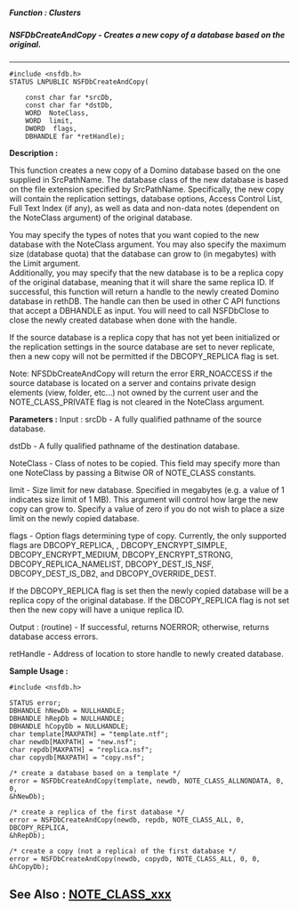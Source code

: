 ##### Function : Clusters
##### NSFDbCreateAndCopy - Creates a new copy of a database based on the original.
---
```
#include <nsfdb.h>
STATUS LNPUBLIC NSFDbCreateAndCopy(

	const char far *srcDb,
	const char far *dstDb,
	WORD  NoteClass,
	WORD  limit,
	DWORD  flags,
	DBHANDLE far *retHandle);
```
**Description :**

This function creates a new copy of a Domino database based on the one supplied 
in SrcPathName.  The database class of the new database is based on the file 
extension specified by SrcPathName.  Specifically, the new copy will contain 
the replication settings, database options, Access Control List, Full Text 
Index (if any),  as well as data and non-data notes (dependent on the NoteClass 
argument) of  the original database. 

You may specify the types of notes that you want copied to the new database 
with the NoteClass argument.  You may also specify the maximum size (database 
quota) that the database can grow to (in megabytes) with the Limit argument.  
Additionally, you may specify that the new database is to be a replica copy of 
the original database, meaning that it will share the same replica ID.  If 
successful, this function will return a handle to the newly created Domino 
database in rethDB.  The handle can then be used in other C API functions that 
accept a DBHANDLE as input.  You will need to call NSFDbClose to close the 
newly created database when done with the handle.

If the source database is a replica copy that has not yet been initialized or 
the replication settings in the source database are set to never replicate,  
then a new copy will not be permitted if the DBCOPY_REPLICA flag is set.

Note:  NFSDbCreateAndCopy will return the error ERR_NOACCESS if the source 
database is located on a server and contains private design elements (view, 
folder, etc...) not owned by the current user and the NOTE_CLASS_PRIVATE flag 
is not cleared in the NoteClass argument.

**Parameters :**
Input :
srcDb  -  A fully qualified pathname of the source database.

dstDb  -  A fully qualified pathname of the destination database.

NoteClass  -  Class of notes to be copied.  This field may specify more than one NoteClass by passing a Bitwise OR of NOTE_CLASS constants.

limit  -  Size limit for new database.  Specified in megabytes (e.g. a value of 1 indicates size limit of 1 MB).  This argument will control how large the new copy can grow to.  Specify a value of zero if you do not wish to place a size limit on the newly copied database.

flags  -  Option flags determining type of copy.  Currently, the only supported flags are DBCOPY_REPLICA, , DBCOPY_ENCRYPT_SIMPLE, DBCOPY_ENCRYPT_MEDIUM, DBCOPY_ENCRYPT_STRONG, DBCOPY_REPLICA_NAMELIST, DBCOPY_DEST_IS_NSF, DBCOPY_DEST_IS_DB2, and DBCOPY_OVERRIDE_DEST.

If the DBCOPY_REPLICA flag is set then the newly copied database will be a replica copy of the original database.  If the DBCOPY_REPLICA flag is not set then the new copy will have a unique replica ID.

Output :
(routine)  -  If successful,  returns NOERROR; otherwise, returns database access errors.


retHandle  -  Address of location to store handle to newly created database.


**Sample Usage :**
```
#include <nsfdb.h>

STATUS error;
DBHANDLE hNewDb = NULLHANDLE;
DBHANDLE hRepDb = NULLHANDLE;
DBHANDLE hCopyDb = NULLHANDLE;
char template[MAXPATH] = "template.ntf";
char newdb[MAXPATH] = "new.nsf";
char repdb[MAXPATH] = "replica.nsf";
char copydb[MAXPATH] = "copy.nsf";
	 
/* create a database based on a template */
error = NSFDbCreateAndCopy(template, newdb, NOTE_CLASS_ALLNONDATA, 0, 0, 
&hNewDb);

/* create a replica of the first database */
error = NSFDbCreateAndCopy(newdb, repdb, NOTE_CLASS_ALL, 0, DBCOPY_REPLICA,  
&hRepDb);

/* create a copy (not a replica) of the first database */
error = NSFDbCreateAndCopy(newdb, copydb, NOTE_CLASS_ALL, 0, 0, &hCopyDb);
```
**See Also :**
[NOTE_CLASS_xxx](/domino-c-api-docs/reference/Symb/NOTE_CLASS_xxx)
---
